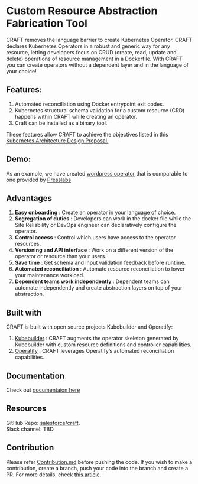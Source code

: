 # Custom Resource Abstraction Fabrication Tool

CRAFT removes the language barrier to create Kubernetes Operator. CRAFT declares Kubernetes Operators in a robust and generic way for any resource, letting developers focus on CRUD (create, read, update and delete) operations of resource management in a Dockerfile. With CRAFT you can create operators without a dependent layer and in the language of your choice!

## Features:

1. Automated reconciliation using Docker entrypoint exit codes.
2. Kubernetes structural schema validation for a custom resource (CRD) happens within CRAFT while creating an operator.
3. Craft can be installed as a binary tool. 

These features allow CRAFT to achieve the objectives listed in this [Kubernetes Architecture Design Proposal.](https://github.com/kubernetes/community/blob/master/contributors/design-proposals/architecture/declarative-application-management.md#bespoke-application-deployment)

## Demo:
As an example, we have created [wordpress operator](https://opensource.salesforce.com/craft/tutorial/index.html) that is comparable to one provided by [Presslabs](https://github.com/presslabs/wordpress-operator)

## Advantages
1. **Easy onboarding** : Create an operator in your language of choice.
2. **Segregation of duties** : Developers can work in the docker file while the Site Reliability or DevOps engineer can declaratively configure the operator.
3. **Control access** : Control which users have access to the operator resources.
4. **Versioning and API interface** : Work on a different version of the operator or resource than your users.
5. **Save time** : Get schema and input validation feedback before runtime.
6. **Automated reconciliation** : Automate resource reconciliation to lower your maintenance workload.
7. **Dependent teams work independently** : Dependent teams can automate independently and create abstraction layers on top of your abstraction.

## Built with
CRAFT is built with open source projects Kubebuilder and Operatify:

1. [Kubebuilder](https://github.com/kubernetes-sigs/kubebuilder) : CRAFT augments the operator skeleton generated by Kubebuilder with custom resource definitions and controller capabilities.
2. [Operatify](https://github.com/operatify/operatify) : CRAFT leverages Operatify’s automated reconciliation capabilities.

## Documentation
Check out [documentaion here](https://opensource.salesforce.com/craft/) 

## Resources
GitHub Repo: [salesforce/craft](https://github.com/salesforce/craft).  
Slack channel: TBD

## Contribution
Please refer [Contribution.md](Contribution.md) before pushing the code. If you wish to make a contribution, create a branch, push your code into the branch and create a PR. For more details, check [this article](https://opensource.com/article/19/7/create-pull-request-github). 
